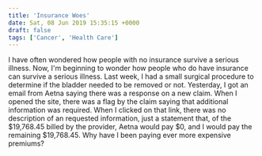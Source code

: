 ```yaml
---
title: 'Insurance Woes'
date: Sat, 08 Jun 2019 15:35:15 +0000
draft: false
tags: ['Cancer', 'Health Care']
---
```


I have often wondered how people with no insurance survive a serious illness. Now, I'm beginning to wonder how people who do have insurance can survive a serious illness. Last week, I had a small surgical procedure to determine if the bladder needed to be removed or not. Yesterday, I got an email from Aetna saying there was a response on a new claim. When I opened the site, there was a flag by the claim saying that additional information was required. When I clicked on that link, there was no description of an requested information, just a statement that, of the $19,768.45 billed by the provider, Aetna would pay $0, and I would pay the remaining $19,768.45. Why have I been paying ever more expensive premiums?

